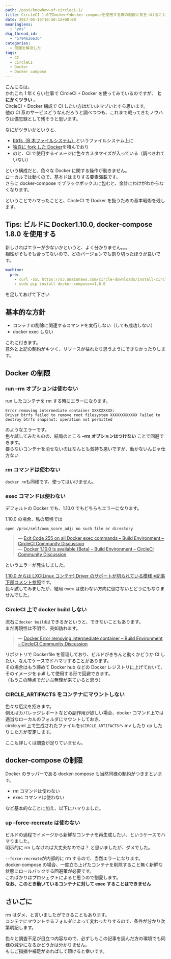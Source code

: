 ```yaml
---
path: /post/knowhow-of-circleci-1/
title: CircleCI 1.0でDockerやdocker-composeを使用する際の制限と気をつけること
date: 2017-05-15T10:50:12+00:00
meaningless:
  - "yes"
dsq_thread_id:
  - "5794626636"
categories:
  - 問題を解決した
tags:
  - CI
  - CircleCI
  - Docker
  - Docker compose
---
```


こんにちは。  
かれこれ 1 年くらい仕事で CircleCI + Docker を使ってみているのですが、 **とにかくツラい** 。  
CircleCI + Docker 構成で CI したい方はだいぶマゾいとすら思います。  
他の CI 系のサービスどうなんだろうと調べつつも、これまで戦ってきたノウハウは備忘録として残そうと思います。

なにがツラいかというと、

- [btrfs（B 木ファイルシステム）](https://ja.wikipedia.org/wiki/Btrfs)というファイルシステム上に
- [独自に fork した Docker](https://github.com/circleci/docker)を積んでおり
- のと、CI で使用するイメージに色々カスタマイズが入っている（調べきれていない）

という構成だと、色々な Docker に関する操作が動きません。  
ローカルでは動くので、基本ドはまりする要素満載です。  
さらに docker-compose でブラックボックスに包むと、余計にわけがわからなくなります。

ということでハマったことと、CircleCI で Docker を扱うための基本戦術を残します。

<!--more-->

## Tips: ビルドに Docker1.10.0, docker-compose 1.8.0 を使用する

新しければエラーが少ないかというと、よく分かりません。。。  
相性がそもそも合ってないので、どのバージョンでも割り切ったほうが良いです。

```yaml
machine:
  pre:
    - curl -sSL https://s3.amazonaws.com/circle-downloads/install-circleci-docker.sh | bash -s -- 1.10.0
    - sudo pip install docker-compose==1.8.0
```

を足してあげて下さい

## 基本的な方針

- コンテナの削除に関連するコマンドを実行しない（しても成功しない）
- docker exec しない

これに付きます。  
意外と上記の制約がキツく、リソースが枯れたり思うようにできなかったりします。

## Docker の制限

### run –rm オプションは使わない

run したコンテナを rm する時にエラーになります。

```
Error removing intermediate container XXXXXXXXX:
Driver btrfs failed to remove root filesystem XXXXXXXXXXXX Failed to destroy btrfs snapshot: operation not permitted
```

のようなエラーです。  
色々試してみたものの、結局のところ **–rm オプションはつけない** ことで回避できます。  
要らないコンテナを消せないのはなんとも気持ち悪いですが、動かないんじゃ仕方ない

### rm コマンドは使わない

`docker rm`も同様です。使ってはいけません。

### exec コマンドは使わない

デフォルトの Docker でも、1.10.0 でもどちらもエラーになります。

1.10.0 の場合、私の環境では

```
open /proc/self/oom_score_adj: no such file or directory
```

> &mdash; [Exit Code 255 on all Docker exec commands – Build Environment – CircleCI Community Discussion](https://discuss.circleci.com/t/exit-code-255-on-all-docker-exec-commands/2506)  
> &mdash; [Docker 1.10.0 is available (Beta) – Build Environment – CircleCI Community Discussion](https://discuss.circleci.com/t/docker-1-10-0-is-available-beta/2100/15)

というエラーが発生しました。

[1.10.0 からは LXC(Linux コンテナ) Driver のサポートが切られている模様 ※記事下部コメント参照](http://qiita.com/sawanoboly/items/c6df7cce870f44ed4aaf)です。  
色々試してみましたが、結局 exec は使わない方向に倒さないとどうにもなりませんでした。

### CircleCI 上で docker build しない

流石に`docker build`はできるかというと、できないこともあります。  
まだ再現性は不明で、突如訪れます。

> &mdash; [Docker Error removing intermediate container – Build Environment – CircleCI Community Discussion](https://discuss.circleci.com/t/docker-error-removing-intermediate-container/70)

リポジトリで Dockerfile を管理しており、ビルドがきちんと動くかどうか CI したい、なんてケースでドハマリすることがあります。  
その場合はもう諦めて Docker hub などの Docker レジストリに上げておいて、そのイメージを pull して使用する形で回避できます。  
（もうこの時点でだいぶ無理が来ていると思う）

### CIRCLE_ARTIFACTS をコンテナにマウントしない

色々な厄災を招きます。  
例えばカバレッジレポートなどの副作用が欲しい場合、docker コマンド上では適当なローカルのフォルダにマウントしておき、  
circle.yml 上で生成されたファイルを`$CIRCLE_ARTIFACTS`へ mv したり cp したりした方が安定します。

ここも詳しくは調査が足りていません。

## docker-compose の制限

Docker のラッパーである docker-compose も当然同様の制約がつきまといます。

- rm コマンドは使わない
- exec コマンドは使わない

など基本的なことに加え、以下にハマりました。

### up –force-recreate は使わない

ビルドの過程でイメージから新鮮なコンテナを再生成したい、というケースでハマりました。  
明示的に rm しなければ大丈夫なのでは？ と思いましたが、ダメでした。

`--force-recreate`が内部的に rm するので、当然エラーになります。  
docker-compose の場合、一度立ち上げたコンテナを削除すること無く新鮮な状態にロールバックする回避策が必要です。  
こればかりはプロジェクトによると思うので割愛します。  
**なお、このとき動いているコンテナに対して exec することはできません**

## さいごに

rm はダメ、と言いましたができることもあります。  
コンテナにマウントするフォルダによって変わったりするので、条件が分かり次第明記します。

色々と調査不足が目立つ内容なので、必ずしもこの記事を読んだ方の環境でも同様の減少になるかどうかは分かりません。  
もしご指摘や補足があればして頂けると幸いです。

